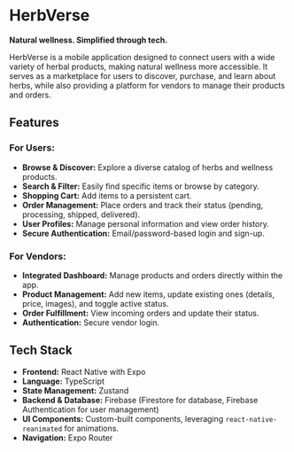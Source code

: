 # HerbVerse

**Natural wellness. Simplified through tech.**

HerbVerse is a mobile application designed to connect users with a wide variety of herbal products, making natural wellness more accessible. It serves as a marketplace for users to discover, purchase, and learn about herbs, while also providing a platform for vendors to manage their products and orders.

## Features

### For Users:
*   **Browse & Discover:** Explore a diverse catalog of herbs and wellness products.
*   **Search & Filter:** Easily find specific items or browse by category.
*   **Shopping Cart:** Add items to a persistent cart.
*   **Order Management:** Place orders and track their status (pending, processing, shipped, delivered).
*   **User Profiles:** Manage personal information and view order history.
*   **Secure Authentication:** Email/password-based login and sign-up.

### For Vendors:
*   **Integrated Dashboard:** Manage products and orders directly within the app.
*   **Product Management:** Add new items, update existing ones (details, price, images), and toggle active status.
*   **Order Fulfillment:** View incoming orders and update their status.
*   **Authentication:** Secure vendor login.

## Tech Stack

*   **Frontend:** React Native with Expo
*   **Language:** TypeScript
*   **State Management:** Zustand
*   **Backend & Database:** Firebase (Firestore for database, Firebase Authentication for user management)
*   **UI Components:** Custom-built components, leveraging `react-native-reanimated` for animations.
*   **Navigation:** Expo Router
